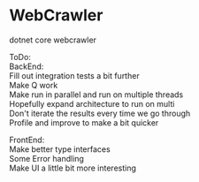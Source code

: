 # WebCrawler
dotnet core webcrawler


ToDo:<br/>
  BackEnd:<br/>
    Fill out integration tests a bit further <br/>
    Make Q work<br/>
    Make run in parallel and run on multiple threads<br/>
    Hopefully expand architecture to run on multi<br/>
    Don't iterate the results every time we go through<br/>
    Profile and improve to make a bit quicker<br/>
    
  
  FrontEnd: <br/>
    Make better type interfaces<br/>
    Some Error handling <br/>
    Make UI a little bit more interesting<br/>

    

